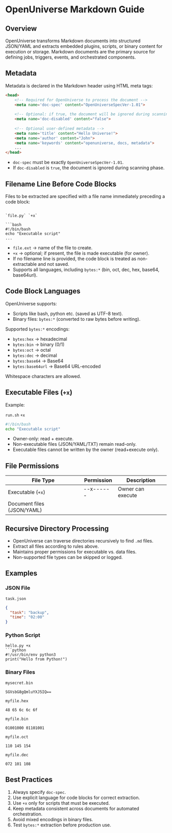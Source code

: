 # OpenUniverse Markdown Guide

## Overview

OpenUniverse transforms Markdown documents into structured JSON/YAML and extracts embedded plugins, scripts, or binary content for execution or storage.
Markdown documents are the primary source for defining jobs, triggers, events, and orchestrated components.

## Metadata

Metadata is declared in the Markdown header using HTML meta tags:

```html
<head>
    <!-- Required for OpenUniverse to process the document -->
    <meta name='doc-spec' content="OpenUniverseSpecVer-1.01">
    
    <!-- Optional: if true, the document will be ignored during scanning phase -->
    <meta name='doc-disabled' content="false">
    
    <!-- Optional user-defined metadata -->
    <meta name='title' content="Hello Universe!">
    <meta name='author' content="John">
    <meta name='keywords' content="openuniverse, docs, metadata">
    ...
</head>
```

* `doc-spec` must be exactly `OpenUniverseSpecVer-1.01`.
* If `doc-disabled` is `true`, the document is ignored during scanning phase.

## Filename Line Before Code Blocks

Files to be extracted are specified with a file name immediately preceding a code block:

```text

`file.py` `+x`

```bash
#!/bin/bash
echo "Executable script"
...

```

* `file.ext` → name of the file to create.
* `+x` → optional; if present, the file is made executable (for owner).
* If no filename line is provided, the code block is treated as non-extractable and not saved.
* Supports all languages, including `bytes:*` (bin, oct, dec, hex, base64, base64url).

## Code Block Languages

OpenUniverse supports:

* Scripts like bash, python etc. (saved as UTF-8 text).
* Binary files: `bytes:*` (converted to raw bytes before writing).

Supported `bytes:*` encodings:

* `bytes:hex` → hexadecimal
* `bytes:bin` → binary (0/1)
* `bytes:oct` → octal
* `bytes:dec` → decimal
* `bytes:base64` → Base64
* `bytes:base64url` → Base64 URL-encoded

Whitespace characters are allowed.


## Executable Files (`+x`)

Example:

`run.sh` `+x`
```bash
#!/bin/bash
echo "Executable script"
```

* Owner-only: read + execute.
* Non-executable files (JSON/YAML/TXT) remain read-only.
* Executable files cannot be written by the owner (read+execute only).

## File Permissions

| File Type                  | Permission | Description                                |
| -------------------------- | ---------- | ------------------------------------------ |
| Executable (`+x`)          | --x------  | Owner can execute                          |
| Document files (JSON/YAML) |            |                                            |

## Recursive Directory Processing

* OpenUniverse can traverse directories recursively to find `.md` files.
* Extract all files according to rules above.
* Maintains proper permissions for executable vs. data files.
* Non-supported file types can be skipped or logged.

## Examples

### JSON File

`task.json`
```json
{
  "task": "backup",
  "time": "02:00"
}
```

### Python Script

```
hello.py +x
```python
#!/usr/bin/env python3
print("Hello from Python!")
```

### Binary Files

`mysecret.bin`
```bytes:base64
SGVsbG8gQmluYXJ5IQ==
```

`myfile.hex`
```bytes:hex
48 65 6c 6c 6f
```

`myfile.bin`
```bytes:bin
01001000 01101001
```

`myfile.oct`
```bytes:oct
110 145 154
```

`myfile.dec`
```bytes:dec
072 101 108
```

## Best Practices

1. Always specify `doc-spec`.
2. Use explicit language for code blocks for correct extraction.
3. Use `+x` only for scripts that must be executed.
4. Keep metadata consistent across documents for automated orchestration.
5. Avoid mixed encodings in binary files.
6. Test `bytes:*` extraction before production use.

